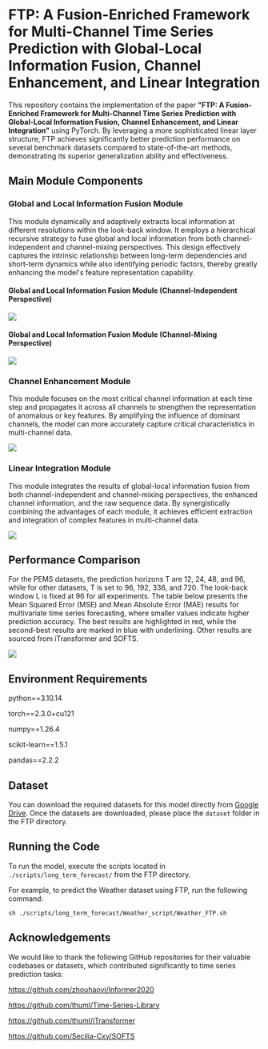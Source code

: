 # FTP: A Fusion-Enriched Framework for Multi-Channel Time Series Prediction with Global-Local Information Fusion, Channel Enhancement, and Linear Integration

This repository contains the implementation of the paper **"FTP: A Fusion-Enriched Framework for Multi-Channel Time Series Prediction with Global-Local Information Fusion, Channel Enhancement, and Linear Integration"** using PyTorch. By leveraging a more sophisticated linear layer structure, FTP achieves significantly better prediction performance on several benchmark datasets compared to state-of-the-art methods, demonstrating its superior generalization ability and effectiveness.

## Main Module Components

### Global and Local Information Fusion Module

This module dynamically and adaptively extracts local information at different resolutions within the look-back window. It employs a hierarchical recursive strategy to fuse global and local information from both channel-independent and channel-mixing perspectives. This design effectively captures the intrinsic relationship between long-term dependencies and short-term dynamics while also identifying periodic factors, thereby greatly enhancing the model's feature representation capability.

#### Global and Local Information Fusion Module (Channel-Independent Perspective)

![](imgs/Global_and_Local_Information_Fusion_from_a_Channel-Independent_Perspective.png)

#### Global and Local Information Fusion Module (Channel-Mixing Perspective)

![](imgs/Global_and_Local_Information_Fusion_from_a_Channel-Mixed_Perspective.png)

### Channel Enhancement Module

This module focuses on the most critical channel information at each time step and propagates it across all channels to strengthen the representation of anomalous or key features. By amplifying the influence of dominant channels, the model can more accurately capture critical characteristics in multi-channel data.

![](imgs/Channel_Enhancement.png)

### Linear Integration Module

This module integrates the results of global-local information fusion from both channel-independent and channel-mixing perspectives, the enhanced channel information, and the raw sequence data. By synergistically combining the advantages of each module, it achieves efficient extraction and integration of complex features in multi-channel data.

![](imgs/FTP_Overall_Composition_Architecture.png)

## Performance Comparison

For the PEMS datasets, the prediction horizons T are 12, 24, 48, and 96, while for other datasets, T is set to 96, 192, 336, and 720. The look-back window L is fixed at 96 for all experiments. The table below presents the Mean Squared Error (MSE) and Mean Absolute Error (MAE) results for multivariate time series forecasting, where smaller values indicate higher prediction accuracy. The best results are highlighted in red, while the second-best results are marked in blue with underlining. Other results are sourced from iTransformer and SOFTS.

![](imgs/Comparison_of_Prediction_Results.png)

## Environment Requirements

python==3.10.14

torch==2.3.0+cu121

numpy==1.26.4

scikit-learn==1.5.1

pandas==2.2.2

## Dataset

You can download the required datasets for this model directly from [Google Drive](https://drive.google.com/drive/folders/1mR8pk5J6dZAmByptTZ1LBt4l2B-0I8oA?usp=sharing). Once the datasets are downloaded, please place the `dataset` folder in the FTP directory.

## Running the Code

To run the model, execute the scripts located in `./scripts/long_term_forecast/` from the FTP directory.

For example, to predict the Weather dataset using FTP, run the following command:

`sh ./scripts/long_term_forecast/Weather_script/Weather_FTP.sh`

## Acknowledgements

We would like to thank the following GitHub repositories for their valuable codebases or datasets, which contributed significantly to time series prediction tasks:

https://github.com/zhouhaoyi/Informer2020

https://github.com/thuml/Time-Series-Library

https://github.com/thuml/iTransformer

https://github.com/Secilia-Cxy/SOFTS



















